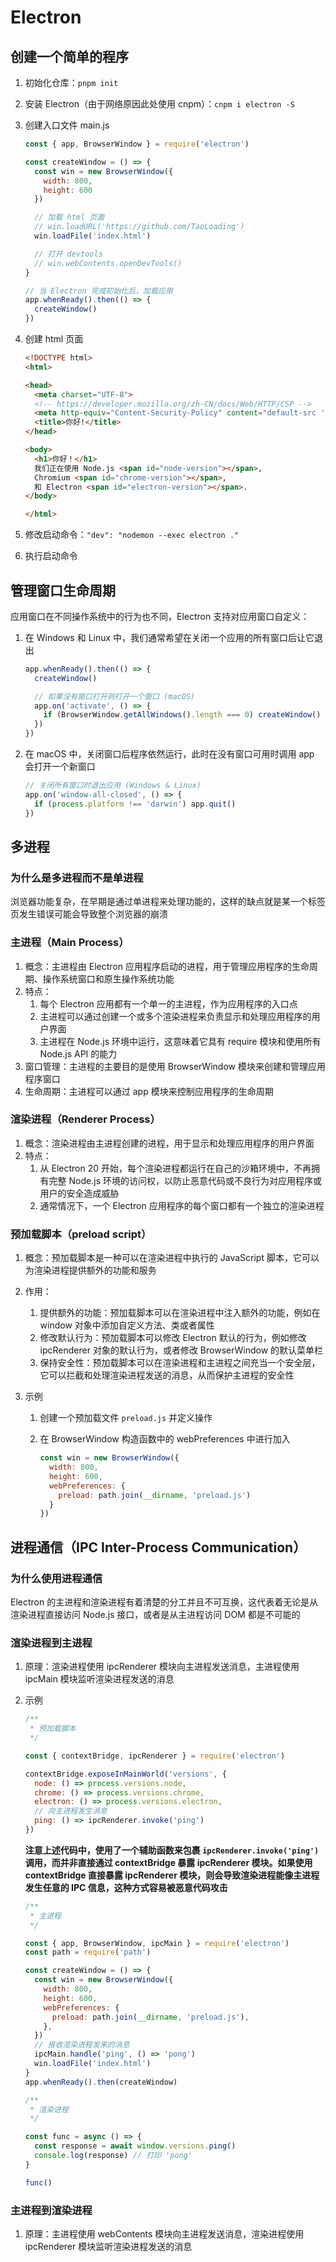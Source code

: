 # Electron

## 创建一个简单的程序

1. 初始化仓库：`pnpm init`

2. 安装 Electron（由于网络原因此处使用 cnpm）：`cnpm i electron -S`

3. 创建入口文件 main.js

   ```js
   const { app, BrowserWindow } = require('electron')
   
   const createWindow = () => {
     const win = new BrowserWindow({
       width: 800,
       height: 600
     })
   
     // 加载 html 页面
     // win.loadURL('https://github.com/TaoLoading')
     win.loadFile('index.html')
   
     // 打开 devtools
     // win.webContents.openDevTools()
   }
   
   // 当 Electron 完成初始化后，加载应用
   app.whenReady().then(() => {
     createWindow()
   })
   ```

4. 创建 html 页面

   ```html
   <!DOCTYPE html>
   <html>
   
   <head>
     <meta charset="UTF-8">
     <!-- https://developer.mozilla.org/zh-CN/docs/Web/HTTP/CSP -->
     <meta http-equiv="Content-Security-Policy" content="default-src 'self'; script-src 'self'">
     <title>你好!</title>
   </head>
   
   <body>
     <h1>你好！</h1>
     我们正在使用 Node.js <span id="node-version"></span>,
     Chromium <span id="chrome-version"></span>,
     和 Electron <span id="electron-version"></span>.
   </body>
   
   </html>
   ```

5. 修改启动命令：`"dev": "nodemon --exec electron ."`

6. 执行启动命令

## 管理窗口生命周期

应用窗口在不同操作系统中的行为也不同，Electron 支持对应用窗口自定义：

1. 在 Windows 和 Linux 中，我们通常希望在关闭一个应用的所有窗口后让它退出

   ```js
   app.whenReady().then(() => {
     createWindow()
   
     // 如果没有窗口打开则打开一个窗口 (macOS)
     app.on('activate', () => {
       if (BrowserWindow.getAllWindows().length === 0) createWindow()
     })
   })
   ```

2. 在 macOS 中，关闭窗口后程序依然运行，此时在没有窗口可用时调用 app 会打开一个新窗口

   ```js
   // 关闭所有窗口时退出应用 (Windows & Linux)
   app.on('window-all-closed', () => {
     if (process.platform !== 'darwin') app.quit()
   })
   ```

## 多进程

###  为什么是多进程而不是单进程

浏览器功能复杂，在早期是通过单进程来处理功能的，这样的缺点就是某一个标签页发生错误可能会导致整个浏览器的崩溃

### 主进程（Main Process）

1. 概念：主进程由 Electron 应用程序启动的进程，用于管理应用程序的生命周期、操作系统窗口和原生操作系统功能
2. 特点：
   1. 每个 Electron 应用都有一个单一的主进程，作为应用程序的入口点
   2. 主进程可以通过创建一个或多个渲染进程来负责显示和处理应用程序的用户界面
   3. 主进程在 Node.js 环境中运行，这意味着它具有 require 模块和使用所有 Node.js API 的能力
3. 窗口管理：主进程的主要目的是使用 BrowserWindow 模块来创建和管理应用程序窗口
4. 生命周期：主进程可以通过 app 模块来控制应用程序的生命周期

### 渲染进程（Renderer Process）

1. 概念：渲染进程由主进程创建的进程，用于显示和处理应用程序的用户界面
2. 特点：
   1. 从 Electron 20 开始，每个渲染进程都运行在自己的沙箱环境中，不再拥有完整 Node.js 环境的访问权，以防止恶意代码或不良行为对应用程序或用户的安全造成威胁
   2. 通常情况下，一个 Electron 应用程序的每个窗口都有一个独立的渲染进程

### 预加载脚本（preload script）

1. 概念：预加载脚本是一种可以在渲染进程中执行的 JavaScript 脚本，它可以为渲染进程提供额外的功能和服务

2. 作用：
   1. 提供额外的功能：预加载脚本可以在渲染进程中注入额外的功能，例如在 window 对象中添加自定义方法、类或者属性
   2. 修改默认行为：预加载脚本可以修改 Electron 默认的行为，例如修改 ipcRenderer 对象的默认行为，或者修改 BrowserWindow 的默认菜单栏
   3. 保持安全性：预加载脚本可以在渲染进程和主进程之间充当一个安全层，它可以拦截和处理渲染进程发送的消息，从而保护主进程的安全性

3. 示例
   1. 创建一个预加载文件 `preload.js` 并定义操作
   
   2. 在 BrowserWindow 构造函数中的 webPreferences 中进行加入
   
      ```js	
      const win = new BrowserWindow({
        width: 800,
        height: 600,
        webPreferences: {
          preload: path.join(__dirname, 'preload.js')
        }
      })
      ```
   

## 进程通信（IPC Inter-Process Communication）

### 为什么使用进程通信

Electron 的主进程和渲染进程有着清楚的分工并且不可互换，这代表着无论是从渲染进程直接访问 Node.js 接口，或者是从主进程访问 DOM 都是不可能的

### 渲染进程到主进程

1. 原理：渲染进程使用 ipcRenderer 模块向主进程发送消息，主进程使用 ipcMain 模块监听渲染进程发送的消息

2. 示例

   ```js
   /**
    * 预加载脚本
    */
   
   const { contextBridge, ipcRenderer } = require('electron')
   
   contextBridge.exposeInMainWorld('versions', {
     node: () => process.versions.node,
     chrome: () => process.versions.chrome,
     electron: () => process.versions.electron,
     // 向主进程发生消息
     ping: () => ipcRenderer.invoke('ping')
   })
   ```
   
   **注意上述代码中，使用了一个辅助函数来包裹 `ipcRenderer.invoke('ping')` 调用，而并非直接通过 contextBridge 暴露 ipcRenderer 模块。如果使用 contextBridge 直接暴露 ipcRenderer 模块，则会导致渲染进程能像主进程发生任意的 IPC 信息，这种方式容易被恶意代码攻击**
   
   ```js
   /**
    * 主进程
    */
   
   const { app, BrowserWindow, ipcMain } = require('electron')
   const path = require('path')
   
   const createWindow = () => {
     const win = new BrowserWindow({
       width: 800,
       height: 600,
       webPreferences: {
         preload: path.join(__dirname, 'preload.js'),
       },
     })
     // 接收渲染进程发来的消息
     ipcMain.handle('ping', () => 'pong')
     win.loadFile('index.html')
   }
   app.whenReady().then(createWindow)
   ```
   
   ```js
   /**
    * 渲染进程
    */
   
   const func = async () => {
     const response = await window.versions.ping()
     console.log(response) // 打印 'pong'
   }
   
   func()
   ```

### 主进程到渲染进程

1. 原理：主进程使用 webContents 模块向主进程发送消息，渲染进程使用 ipcRenderer 模块监听渲染进程发送的消息